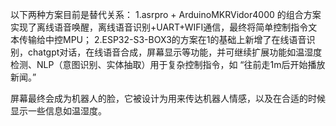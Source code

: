 以下两种方案目前是替代关系：
1.asrpro + ArduinoMKRVidor4000 的组合方案实现了离线语音唤醒，离线语音识别+UART+WIFI通信，最终将简单控制指令文本传输给中控MPU；
2.ESP32-S3-BOX3的方案在1的基础上新增了在线语音识别，chatgpt对话，在线语音合成，屏幕显示等功能，并可继续扩展功能如温湿度检测、NLP（意图识别、实体抽取）用于复杂控制指令，如 “往前走1m后开始播放新闻。”

屏幕最终会成为机器人的脸，它被设计为用来传达机器人情感，以及在合适的时候显示一些信息如温湿度。